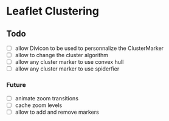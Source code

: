 # Leaflet Clustering

## Todo

- [ ] allow Divicon to be used to personnalize the ClusterMarker
- [ ] allow to change the cluster algorithm
- [ ] allow any cluster marker to use convex hull
- [ ] allow any cluster marker to use spiderfier

### Future

- [ ] animate zoom transitions
- [ ] cache zoom levels
- [ ] allow to add and remove markers